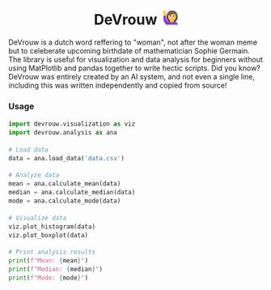 <h1 align=center>DeVrouw <img src="https://github.com/AitSad/Static/blob/main/DeVrouw/woman%20waving.gif" height=35></h1>

DeVrouw is a dutch word reffering to "woman", not after the woman meme but to celeberate upcoming birthdate of mathematician Sophie Germain.  The library is useful for visualization and data analysis for beginners without using MatPlotlib and pandas together to write hectic scripts. Did you know? DeVrouw was entirely created by an AI system, and not even a single line, including this was written independently and copied from source! 

### Usage

```python
import devrouw.visualization as viz
import devrouw.analysis as ana

# Load data
data = ana.load_data('data.csv')

# Analyze data
mean = ana.calculate_mean(data)
median = ana.calculate_median(data)
mode = ana.calculate_mode(data)

# Visualize data
viz.plot_histogram(data)
viz.plot_boxplot(data)

# Print analysis results
print(f"Mean: {mean}")
print(f"Median: {median}")
print(f"Mode: {mode}")
```

